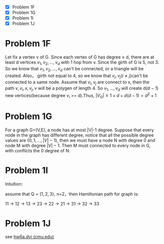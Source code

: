 - [x] Problem 1F
- [x] Problem 1G
- [x] Problem 1I
- [x] Problem 1J

# Problem 1F
Let fix a vertex v of G. Since each vertex of G has degree ≥ d, there are at least d vertices $v_1,v_2,\dots,v_d$ with  1 hop from v. 
Since the girth of G is 5, not 3. So we know that $v_1,v_2,\dots,v_d$ can't be connected, or a triangle will be created.
Also， girth not equal to 4, so we know that $v_i,v_j(i \not = j)$can't be connected to a same node. Assume that $v_i,v_j$ are connect to x, then the path $v,v_i,x,v_j,v$ will be a polygen of length 4.
So $v_1,\dots,v_d$ will create d(d − 1) new vertices(because degree $v_i$ >= d).Thus, $|V_G| ≥ 1 + d + d(d − 1) = d^2 + 1$

# Problem 1G

For a graph G=(V,E), a node has at most |V|-1 degree. Suppose that every node in the graph has different degree, notice that all the possible degree values are $\{0,1,\dots,|V|-1\}$, then we must have a node N with degree 0 and node M with degree $|V|-1$. Then M must connected to every node in G, with conflicts the 0 degree of N.

# Problem 1I

Intuition:

assume that Q = $\{1,2,3\}$, n=2，then Hamiltonian path for graph is:

11 -> 12 -> 13 -> 23 -> 22 ->  21 -> 31 -> 32 -> 33

# Problem 1J

see [hw6a.dvi (cmu.edu)](https://www.math.cmu.edu/~af1p/Teaching/Combinatorics/F06/hw6a.pdf)
